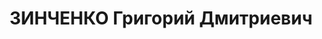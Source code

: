 ---
title: ЗИНЧЕНКО Григорий Дмитриевич
description: "Род. в 1906, с. Арзгир, русский, обр.: низшее, бывший член ВКП(б). Проживал:\
  \ Арзиргский р-н, с. Ново-Романовка. Секретарь РК ВКП(б) \n  Арестован 02.10.1937.\
  \ Приговор: ВМН. Расстрелян"
---